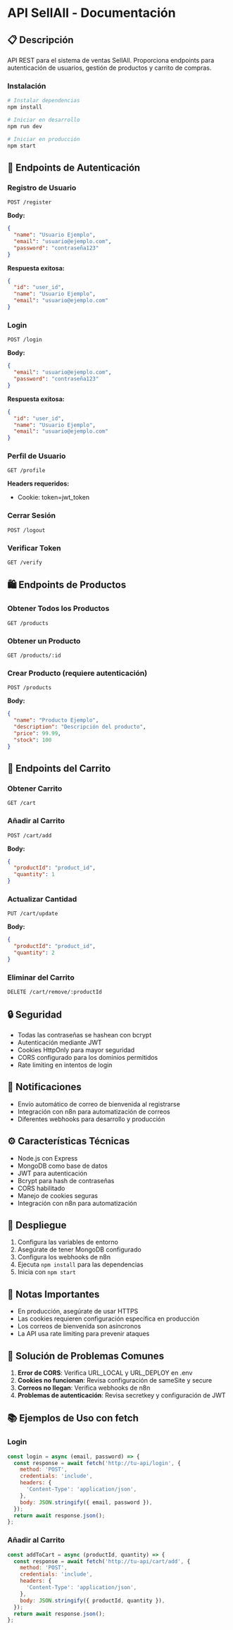 # API SellAll - Documentación

## 📋 Descripción

API REST para el sistema de ventas SellAll. Proporciona endpoints para autenticación de usuarios, gestión de productos y carrito de compras.



### Instalación

```bash
# Instalar dependencias
npm install

# Iniciar en desarrollo
npm run dev

# Iniciar en producción
npm start
```

## 🔐 Endpoints de Autenticación

### Registro de Usuario

```http
POST /register
```

**Body:**

```json
{
  "name": "Usuario Ejemplo",
  "email": "usuario@ejemplo.com",
  "password": "contraseña123"
}
```

**Respuesta exitosa:**

```json
{
  "id": "user_id",
  "name": "Usuario Ejemplo",
  "email": "usuario@ejemplo.com"
}
```

### Login

```http
POST /login
```

**Body:**

```json
{
  "email": "usuario@ejemplo.com",
  "password": "contraseña123"
}
```

**Respuesta exitosa:**

```json
{
  "id": "user_id",
  "name": "Usuario Ejemplo",
  "email": "usuario@ejemplo.com"
}
```

### Perfil de Usuario

```http
GET /profile
```

**Headers requeridos:**

- Cookie: token=jwt_token

### Cerrar Sesión

```http
POST /logout
```

### Verificar Token

```http
GET /verify
```

## 🛍 Endpoints de Productos

### Obtener Todos los Productos

```http
GET /products
```

### Obtener un Producto

```http
GET /products/:id
```

### Crear Producto (requiere autenticación)

```http
POST /products
```

**Body:**

```json
{
  "name": "Producto Ejemplo",
  "description": "Descripción del producto",
  "price": 99.99,
  "stock": 100
}
```

## 🛒 Endpoints del Carrito

### Obtener Carrito

```http
GET /cart
```

### Añadir al Carrito

```http
POST /cart/add
```

**Body:**

```json
{
  "productId": "product_id",
  "quantity": 1
}
```

### Actualizar Cantidad

```http
PUT /cart/update
```

**Body:**

```json
{
  "productId": "product_id",
  "quantity": 2
}
```

### Eliminar del Carrito

```http
DELETE /cart/remove/:productId
```

## 🔒 Seguridad

- Todas las contraseñas se hashean con bcrypt
- Autenticación mediante JWT
- Cookies HttpOnly para mayor seguridad
- CORS configurado para los dominios permitidos
- Rate limiting en intentos de login

## 📧 Notificaciones

- Envío automático de correo de bienvenida al registrarse
- Integración con n8n para automatización de correos
- Diferentes webhooks para desarrollo y producción

## ⚙️ Características Técnicas

- Node.js con Express
- MongoDB como base de datos
- JWT para autenticación
- Bcrypt para hash de contraseñas
- CORS habilitado
- Manejo de cookies seguras
- Integración con n8n para automatización

## 🚀 Despliegue

1. Configura las variables de entorno
2. Asegúrate de tener MongoDB configurado
3. Configura los webhooks de n8n
4. Ejecuta `npm install` para las dependencias
5. Inicia con `npm start`

## 📝 Notas Importantes

- En producción, asegúrate de usar HTTPS
- Las cookies requieren configuración específica en producción
- Los correos de bienvenida son asíncronos
- La API usa rate limiting para prevenir ataques

## 🔧 Solución de Problemas Comunes

1. **Error de CORS**: Verifica URL_LOCAL y URL_DEPLOY en .env
2. **Cookies no funcionan**: Revisa configuración de sameSite y secure
3. **Correos no llegan**: Verifica webhooks de n8n
4. **Problemas de autenticación**: Revisa secretkey y configuración de JWT

## 📚 Ejemplos de Uso con fetch

### Login

```javascript
const login = async (email, password) => {
  const response = await fetch('http://tu-api/login', {
    method: 'POST',
    credentials: 'include',
    headers: {
      'Content-Type': 'application/json',
    },
    body: JSON.stringify({ email, password }),
  });
  return await response.json();
};
```

### Añadir al Carrito

```javascript
const addToCart = async (productId, quantity) => {
  const response = await fetch('http://tu-api/cart/add', {
    method: 'POST',
    credentials: 'include',
    headers: {
      'Content-Type': 'application/json',
    },
    body: JSON.stringify({ productId, quantity }),
  });
  return await response.json();
};
```
